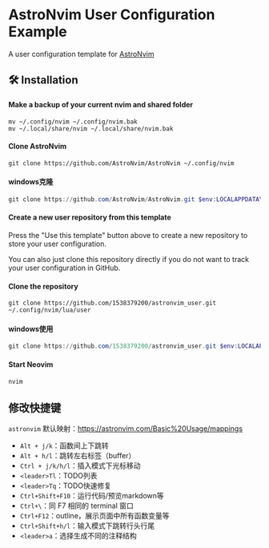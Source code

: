 # AstroNvim User Configuration Example

A user configuration template for [AstroNvim](https://github.com/AstroNvim/AstroNvim)

## 🛠️ Installation

#### Make a backup of your current nvim and shared folder

```shell
mv ~/.config/nvim ~/.config/nvim.bak
mv ~/.local/share/nvim ~/.local/share/nvim.bak
```

#### Clone AstroNvim

```shell
git clone https://github.com/AstroNvim/AstroNvim ~/.config/nvim
```

#### windows克隆

```powershell
git clone https://github.com/AstroNvim/AstroNvim.git $env:LOCALAPPDATA\nvim
```

#### Create a new user repository from this template

Press the "Use this template" button above to create a new repository to store your user configuration.

You can also just clone this repository directly if you do not want to track your user configuration in GitHub.

#### Clone the repository

```shell
git clone https://github.com/1538379200/astronvim_user.git ~/.config/nvim/lua/user
```

#### windows使用

```powershell
git clone https://github.com/1538379200/astronvim_user.git $env:LOCALAPPDATA\nvim\lua\user
```

#### Start Neovim

```shell
nvim
```

## 修改快捷键

`astronvim` 默认映射：https://astronvim.com/Basic%20Usage/mappings


- `Alt + j/k`：函数间上下跳转
- `Alt + h/l`：跳转左右标签（buffer）
- `Ctrl + j/k/h/l`：插入模式下光标移动
- `<leader>Tl`：TODO列表
- `<leader>Tq`：TODO快速修复
- `Ctrl+Shift+F10`：运行代码/预览markdown等
- `Ctrl+\`：同 F7 相同的 terminal 窗口
- `Ctrl+F12`：outline，展示页面中所有函数变量等
- `Ctrl+Shift+h/l`：输入模式下跳转行头行尾
- `<leader>a`：选择生成不同的注释结构
